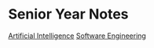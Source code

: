 # Senior Year Notes

[Artificial Intelligence](/Senior-Year-Notes/450)
[Software Engineering](/Senior-Year-Notes/420)
